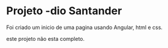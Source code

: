 # Projeto -dio Santander 

Foi criado um inicio de uma pagina usando Angular, html e css.

este projeto não esta completo.
